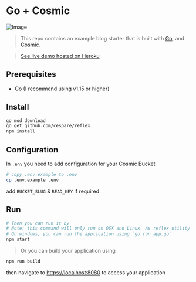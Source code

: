 # Go + Cosmic
![Image](https://imgix.cosmicjs.com/5de4e840-ec6b-11ea-a61c-9d54bbbbeb4a-go-cosmic-blog.png?w=1200&auto=format)

> This repo contains an example blog starter that is built with [Go](https://golang.org/), and [Cosmic](https://www.cosmicjs.com).

> [See live demo hosted on Heroku](https://go-cosmic-blog.herokuapp.com/)

## Prerequisites

- Go (I recommend using v1.15 or higher)

## Install

``` bash
go mod download
go get github.com/cespare/reflex
npm install
```

## Configuration
In `.env` you need to add configuration for your Cosmic Bucket

``` bash
# copy .env.example to .env
cp .env.example .env
```

add `BUCKET_SLUG` & `READ_KEY` if required

## Run

``` bash
# Then you can run it by
# Note: this command will only run on OSX and Linux. As reflex utility is only compatible on these platforms.
# On windows, you can run the application using `go run app.go` 
npm start
```
> Or you can build your application using
```bash
npm run build
```

then navigate to [https://localhost:8080](https://localhost:8080) to access your application
